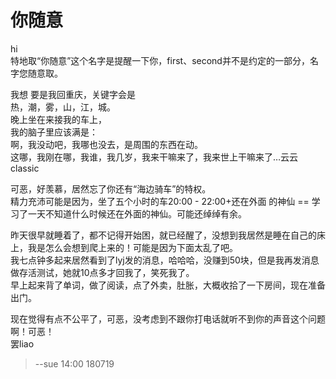 # 你随意  

hi   
特地取“你随意”这个名字是提醒一下你，first、second并不是约定的一部分，名字您随意取。  

我想 要是我回重庆，关键字会是   
热，潮，雾，山，江，城。  
晚上坐在来接我的车上，  
我的脑子里应该满是：   
啊，我没动吧，我哪也没去，是周围的东西在动。    
这哪，我刚在哪，我谁，我几岁，我来干嘛来了，我来世上干嘛来了…云云    
classic  

可恶，好羡慕，居然忘了你还有“海边骑车”的特权。  
精力充沛可能是因为，坐了五个小时的车20:00 - 22:00+还在外面 的神仙 == 学习了一天不知道什么时候还在外面的神仙。可能还绰绰有余。  

昨天很早就睡着了，都不记得开始困，就已经醒了，没想到我居然是睡在自己的床上，我是怎么会想到爬上来的！可能是因为下面太乱了吧。  
我七点钟多起来居然看到了lyj发的消息，哈哈哈，没赚到50块，但是我再发消息做存活测试，她就10点多才回我了，笑死我了。  
早上起来背了单词，做了阅读，点了外卖，肚胀，大概收拾了一下房间，现在准备出门。  

现在觉得有点不公平了，可恶，没考虑到不跟你打电话就听不到你的声音这个问题啊！可恶！      
罢liao  

> --sue 14:00 180719  

    
    
